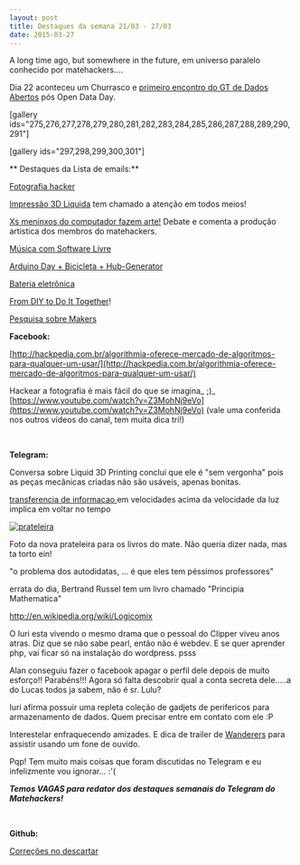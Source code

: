 ```yaml
---
layout: post
title: Destaques da semana 21/03 - 27/03
date: 2015-03-27
---
```


A long time ago, but somewhere in the future, em universo paralelo conhecido por matehackers....

Dia 22 aconteceu um Churrasco e [primeiro encontro do GT de Dados Abertos](https://groups.google.com/forum/#!topic/matehackers/FJRBXEltZy8) pós Open Data Day.

[gallery ids="275,276,277,278,279,280,281,282,283,284,285,286,287,288,289,290,291"]

[gallery ids="297,298,299,300,301"]

** Destaques da Lista de emails:**

[Fotografia hacker](https://groups.google.com/forum/#!topic/matehackers/xZwH_cyVoro)

[Impressão 3D Liquida](https://groups.google.com/forum/#!topic/matehackers/nWxH9kMVNIg) tem chamado a atenção em todos meios!

[Xs meninxos do computador fazem arte!](https://groups.google.com/forum/#!topic/matehackers/l_rjcU-owKk) Debate e comenta a produção artistica dos membros do matehackers.

[<span id="t-t" class="G3J0AAD-lb-X">Música com Software Livre</span>](https://groups.google.com/forum/#!topic/matehackers/SDm3eSqDtr0)

[<span id="t-t" class="G3J0AAD-lb-X">Arduino Day + Bicicleta + Hub-Generator</span>](https://groups.google.com/forum/#!topic/matehackers/gYm_M25RPTc)

[Bateria eletrônica](https://groups.google.com/forum/#!topic/matehackers/FlGhO3_m_BA)

[From DIY to Do It Together](https://groups.google.com/forum/#!topic/matehackers/xoLvoQN7iRw)!

[Pesquisa sobre Makers](https://groups.google.com/forum/#!topic/matehackers/-gf-dhFxxLc)

**Facebook:**

[http://hackpedia.com.br/algorithmia-oferece-mercado-de-algoritmos-para-qualquer-um-usar/](http://hackpedia.com.br/algorithmia-oferece-mercado-de-algoritmos-para-qualquer-um-usar/)

Hackear a fotografia é mais fácil do que se imagina_ ;)_
[https://www.youtube.com/watch?v=Z3MohNj9eVo](https://www.youtube.com/watch?v=Z3MohNj9eVo)
(vale uma conferida nos outros vídeos do canal, tem muita dica tri!)

&nbsp;

**Telegram:**

Conversa sobre Liquid 3D Printing conclui que ele é "sem vergonha" pois as peças mecânicas criadas não são usáveis, apenas bonitas.

[transferencia de informacao ](http://www.gizmag.com/teleport-quantum-information/32352/)em velocidades acima da velocidade da luz implica em voltar no tempo

[![prateleira](prateleira-300x225.jpg)](https://blog.matehackers.org/wp-content/uploads/2015/03/prateleira.jpg)

Foto da nova prateleira para os livros do mate. Não queria dizer nada, mas ta torto ein!

"o problema dos autodidatas, ... é que eles tem péssimos professores"

errata do dia, Bertrand Russel tem um livro chamado "Principia Mathematica"

[http://en.wikipedia.org/wiki/<wbr />Logicomix](http://en.wikipedia.org/wiki/Logicomix)

O Iuri esta vivendo o mesmo drama que o pessoal do Clipper viveu anos atras. Diz que se não sabe pearl, então não é webdev. E se quer aprender php, vai ficar só na instalação do wordpress. psss

Alan conseguiu fazer o facebook apagar o perfil dele depois de muito esforço!! Parabéns!!! Agora só falta descobrir qual a conta secreta dele.....a do Lucas todos ja sabem, não é sr. Lulu?

Iuri afirma possuir uma repleta coleção de gadjets de perifericos para armazenamento de dados. Quem precisar entre em contato com ele :P

Interestelar enfraquecendo amizades. E dica de trailer de [Wanderers](http://www.erikwernquist.com/wanderers/) para assistir usando um fone de ouvido.

Pqp! Tem muito mais coisas que foram discutidas no Telegram e eu infelizmente vou ignorar... :'(

_**Temos VAGAS para redator dos destaques semanais do Telegram do Matehackers!**_

&nbsp;

**Github:**

[Correções no descartar ](https://github.com/matehackers/descartar/issues/9)

&nbsp;
